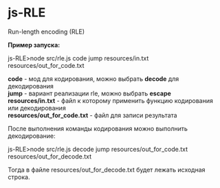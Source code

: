 # js-RLE
Run-length encoding (RLE)

**Пример запуска:**

js-RLE>node src/rle.js code jump resources/in.txt resources/out_for_code.txt

**code** - мод для кодирования, можно выбрать **decode** для декодирования\
**jump** - вариант реализации rle, можно выбрать **escape**\
**resources/in.txt** - файл к которому применить функцию кодирования или декодирования\
**resources/out_for_code.txt** - файл для записи результата

После выполнения команды кодирования можно выполнить декодирование:

js-RLE>node src/rle.js decode jump resources/out_for_code.txt resources/out_for_decode.txt

Тогда в файле resources/out_for_decode.txt будет лежать исходная строка.

